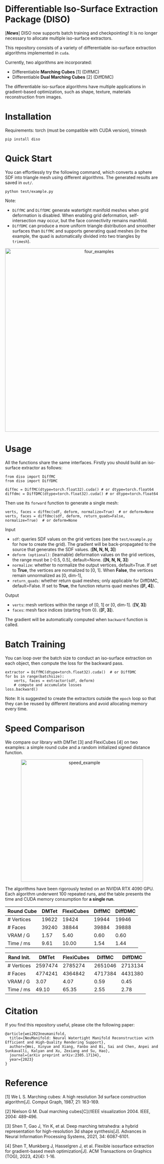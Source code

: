 # Differentiable Iso-Surface Extraction Package (DISO)
[***News***] DISO now supports batch training and checkpointing! It is no longer necessary to allocate multiple iso-surface extractors.

This repository consists of a variety of differentiable iso-surface extraction algorithms implemented in `cuda`.

Currently, two algorithms are incorporated:
* Differentiable **Marching Cubes** [1] (DiffMC)
* Differentiable **Dual Marching Cubes** [2] (DiffDMC)

The differentiable iso-surface algorithms have multiple applications in gradient-based optimization, such as shape, texture, materials reconstruction from images.

# Installation
Requirements: torch (must be compatible with CUDA version), trimesh
```
pip install diso
```

# Quick Start
You can effortlessly try the following command, which converts a sphere SDF into triangle mesh using different algorithms. The generated results are saved in `out/`.
```
python test/example.py
```

Note:
* `DiffMC` and `DiffDMC` generate watertight manifold meshes when grid deformation is disabled. When enabling grid deformation, self-intersection may occur, but the face connectivity remains manifold.
* `DiffDMC` can produce a more uniform triangle distribution and smoother surfaces than `DiffMC` and supports generating quad meshes (in the example, the quad is automatically divided into two triangles by `trimesh`).

<p align="center">
  <img src="imgs/example.png" alt="four_examples" width="600" />
</p>

# Usage
All the functions share the same interfaces. Firstly you should build an iso-surface extractor as follows:
```
from diso import DiffMC
from diso import DiffDMC

diffmc = DiffMC(dtype=torch.float32).cuda() # or dtype=torch.float64
diffdmc = DiffDMC(dtype=torch.float32).cuda() # or dtype=torch.float64
```
Then use its `forward` function to generate a single mesh:
```
verts, faces = diffmc(sdf, deform, normalize=True)  # or deform=None
verts, faces = diffdmc(sdf, deform, return_quads=False, normalize=True)  # or deform=None
```

Input
* `sdf`: queries SDF values on the grid vertices (see the `test/example.py` for how to create the grid). The gradient will be back-propagated to the source that generates the SDF values. (**[N, N, N, 3]**)
* `deform (optional)`: (learnable) deformation values on the grid vertices, the range must be [-0.5, 0.5], default=None.  (**[N, N, N, 3]**)
* `normalize`: whether to normalize the output vertices, default=True. If set to **True**, the vertices are normalized to [0, 1]. When **False**, the vertices remain unnormalized as [0, dim-1], 
* `return_quads`: whether return quad meshes; only applicable for DiffDMC, default=False. If set to **True**, the function returns quad meshes (**[F, 4]**).

Output
* `verts`: mesh vertices within the range of [0, 1] or [0, dim-1]. (**[V, 3]**)
* `faces`: mesh face indices (starting from 0). (**[F, 3]**).

The gradient will be automatically computed when `backward` function is called.

# Batch Training
You can loop over the batch size to conduct an iso-surface extraction on each object, then compute the loss for the backward pass.
```
extractor = DiffMC(dtype=torch.float32).cuda()  # or DiffDMC
for bs in range(batchsize):
    verts, faces = extractor(sdf, deform)
    # compute and accumulate losses
loss.backward()
```
Note: It is suggested to create the extractors outside the `epoch` loop so that they can be reused by different iterations and avoid allocating memory every time.

# Speed Comparison
We compare our library with DMTet [3] and FlexiCubes [4] on two examples: a simple round cube and a random initialized signed distance function.

<p align="center">
  <img src="imgs/speed.png" alt="speed_example" width="400" />
</p>

The algorithms have been rigorously tested on an NVIDIA RTX 4090 GPU. Each algorithm underwent 100 repeated runs, and the table presents the time and CUDA memory consumption for **a single run**.

| Round Cube | DMTet | FlexiCubes | DiffMC | DiffDMC |
| --- | --- | --- | --- | --- |
| \# Vertices | 19622 | 19424 | 19944 | 19946 |
| \# Faces | 39240 | 38844 | 39884 | 39888 |
| VRAM / G | 1.57 | 5.40 | 0.60 | 0.60 |
| Time / ms | 9.61 | 10.00 | 1.54 | 1.44 |


| Rand Init. | DMTet | FlexiCubes | DiffMC | DiffDMC |
| --- | --- | --- | --- | --- |
| \# Vertices | 2597474 | 2785274 | 2651046 | 2713134 |
| \# Faces | 4774241 | 4364842 | 4717384 | 4431380 |
| VRAM / G | 3.07 | 4.07 | 0.59 | 0.45 |
| Time / ms | 49.10 | 65.35 | 2.55 | 2.78 |


# Citation
If you find this repository useful, please cite the following paper:
```
@article{wei2023neumanifold,
  title={NeuManifold: Neural Watertight Manifold Reconstruction with Efficient and High-Quality Rendering Support},
  author={Wei, Xinyue and Xiang, Fanbo and Bi, Sai and Chen, Anpei and Sunkavalli, Kalyan and Xu, Zexiang and Su, Hao},
  journal={arXiv preprint arXiv:2305.17134},
  year={2023}
}
```

# Reference
[1] We L S. Marching cubes: A high resolution 3d surface construction algorithm[J]. Comput Graph, 1987, 21: 163-169.

[2] Nielson G M. Dual marching cubes[C]//IEEE visualization 2004. IEEE, 2004: 489-496.

[3] Shen T, Gao J, Yin K, et al. Deep marching tetrahedra: a hybrid representation for high-resolution 3d shape synthesis[J]. Advances in Neural Information Processing Systems, 2021, 34: 6087-6101.

[4] Shen T, Munkberg J, Hasselgren J, et al. Flexible isosurface extraction for gradient-based mesh optimization[J]. ACM Transactions on Graphics (TOG), 2023, 42(4): 1-16.
